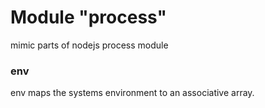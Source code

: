 Module "process"
================

mimic parts of nodejs process module

### env

env maps the systems environment to an associative array.

<!--
these are copied from node, but don't serve any specific purpose over here
x! SUB SECTION domain


x! SUB SECTION _events

x! SUB SECTION argv

x! SUB SECTION stdout

x! SUB SECTION CMD

x! SUB SECTION nextTick
-->